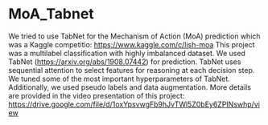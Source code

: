 # MoA_Tabnet
We tried to use TabNet for the Mechanism of Action (MoA) prediction which was a Kaggle competitio: https://www.kaggle.com/c/lish-moa
This project was a multilabel classification with highly imbalanced dataset. 
We used TabNet (https://arxiv.org/abs/1908.07442) for prediction. TabNet uses sequential attention to select features for reasoning at each decision step. We tuned some of the most important hyperparameters of TabNet. Additionally, we used pseudo labels and data augmentation. More details are provided in the video presentation of this project: https://drive.google.com/file/d/1oxYpsvwgFb9hJvTWl5Z0bEy6ZPINswhp/view

